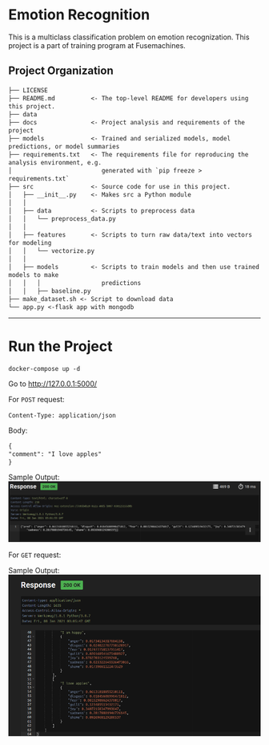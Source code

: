 Emotion Recognition 
==============================

This is a multiclass classification problem on emotion recognization. This project is a part of training program at Fusemachines. 

Project Organization
------------

    ├── LICENSE
    ├── README.md          <- The top-level README for developers using this project.
    ├── data
    ├── docs               <- Project analysis and requirements of the project
    ├── models             <- Trained and serialized models, model predictions, or model summaries
    ├── requirements.txt   <- The requirements file for reproducing the analysis environment, e.g.
    │                         generated with `pip freeze > requirements.txt`
    ├── src                <- Source code for use in this project.
    │   ├── __init__.py    <- Makes src a Python module
    │   │
    │   ├── data           <- Scripts to preprocess data
    │   │   └── preprocess_data.py
    │   │
    │   ├── features       <- Scripts to turn raw data/text into vectors for modeling
    │   │   └── vectorize.py
    │   │
    │   ├── models         <- Scripts to train models and then use trained models to make
    │   │   │                 predictions
    │   │   ├── baseline.py
    ├── make_dataset.sh <- Script to download data
    └── app.py <-flask app with mongodb 


--------

Run the Project
==============
```
docker-compose up -d
```

Go to http://127.0.0.1:5000/

For `POST` request:

`Content-Type: application/json`

Body:
```
{
"comment": "I love apples"
}
```

Sample Output:
![Post Image](POST%20example.png)

For `GET` request:

Sample Output:
![Get image](GET%20example.png)
